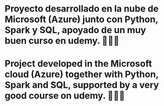# Proyecto desarrollado en la nube de Microsoft (Azure) junto con Python, Spark y SQL, apoyado de un muy buen curso en udemy. 🤖🐍🤠
# Project developed in the Microsoft cloud (Azure) together with Python, Spark and SQL, supported by a very good course on udemy. 🤖🐍🤠
